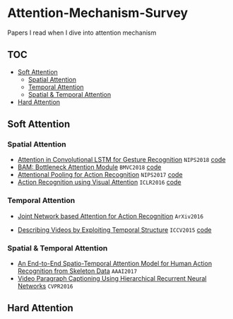 # Attention-Mechanism-Survey
Papers I read when I dive into attention mechanism

## TOC
- [Soft Attention](#soft-attention)
  - [Spatial Attention](#spatial-attention)
  - [Temporal Attention](#temporal-attention)
  - [Spatial & Temporal Attention](#spatial-&-temporal-attention)
- [Hard Attention](#hard-attention)

## Soft Attention

### Spatial Attention

- [Attention in Convolutional LSTM for Gesture Recognition](http://papers.nips.cc/paper/7465-attention-in-convolutional-lstm-for-gesture-recognition) `NIPS2018` [code](https://github.com/GuangmingZhu/AttentionConvLSTM)
- [BAM: Bottleneck Attention Module](https://arxiv.org/abs/1807.06514) `BMVC2018` [code](https://github.com/Jongchan/attention-module)
- [Attentional Pooling for Action Recognition](http://papers.nips.cc/paper/6609-attentional-pooling-for-action-recognition) `NIPS2017` [code](https://github.com/rohitgirdhar/AttentionalPoolingAction)
- [Action Recognition using Visual Attention](https://arxiv.org/abs/1511.04119) `ICLR2016`  [code](https://github.com/kracwarlock/action-recognition-visual-attention)

### Temporal Attention

- [Joint Network based Attention for Action Recognition](https://arxiv.org/abs/1611.05215) `ArXiv2016` 

- [Describing Videos by Exploiting Temporal Structure](https://arxiv.org/abs/1502.08029) `ICCV2015` [code](https://github.com/yaoli/arctic-capgen-vid)

### Spatial & Temporal Attention

- [An End-to-End Spatio-Temporal Attention Model for Human Action Recognition from Skeleton Data](https://arxiv.org/abs/1611.06067) `AAAI2017`
- [Video Paragraph Captioning Using Hierarchical Recurrent Neural Networks](https://arxiv.org/pdf/1510.07712.pdf) `CVPR2016` 

## Hard Attention
